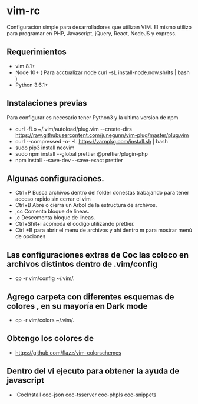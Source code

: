 # vim-rc
Configuración simple para desarrolladores que utilizan VIM. El mismo utilizo para programar en PHP, Javascript, jQuery, React,  NodeJS y express.

## Requerimientos
- vim 8.1+
- Node 10+ ( Para acctualizar node curl -sL install-node.now.sh/lts | bash  )
- Python 3.6.1+


## Instalaciones previas

Para configurar es necesario tener Python3  y la ultima version de npm

- curl -fLo ~/.vim/autoload/plug.vim --create-dirs https://raw.githubusercontent.com/junegunn/vim-plug/master/plug.vim
- curl --compressed -o- -L https://yarnpkg.com/install.sh | bash
- sudo pip3 install neovim
- sudo npm install --global prettier @prettier/plugin-php
- npm install --save-dev --save-exact prettier

## Algunas configuraciones.

- Ctrl+P Busca archivos dentro del folder donestas trabajando para tener acceso rapido sin cerrar el vim
- Ctrl+B Abre o cierra un Arbol de la estructura de archivos.
- ,cc Comenta bloque de lineas.
- ,c<space> Descomenta bloque de lineas.
- Ctrl+Shit+i acomoda el codigo utilizando prettier.
- Ctrl +B para abrir el menu de archivos y ahi dentro m para mostrar menú de opciones

## Las configuraciones extras de Coc las coloco en archivos distintos dentro de .vim/config 
- cp -r vim/config ~/.vim/.

## Agrego carpeta con diferentes esquemas de colores , en su mayoría en Dark mode 
- cp -r vim/colors ~/.vim/.

## Obtengo los colores de 
- https://github.com/flazz/vim-colorschemes
 
## Dentro del vi ejecuto para obtener la ayuda de javascript  
- :CocInstall coc-json coc-tsserver coc-phpls coc-snippets
